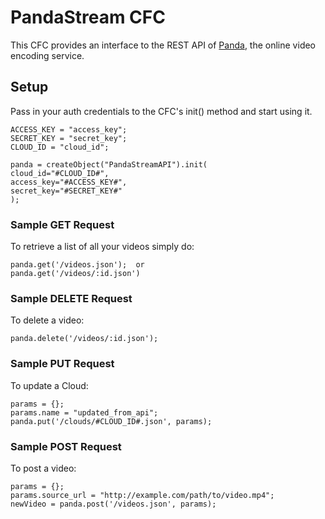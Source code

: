PandaStream CFC
=================

This CFC provides an interface to the REST API of [Panda](http://pandastream.com), the online video encoding service.

Setup
-----
Pass in your auth credentials to the CFC's init() method and start using it.

	ACCESS_KEY = "access_key";
	SECRET_KEY = "secret_key";
	CLOUD_ID = "cloud_id";

	panda = createObject("PandaStreamAPI").init(
	cloud_id="#CLOUD_ID#", 
	access_key="#ACCESS_KEY#", 
	secret_key="#SECRET_KEY#"
	);
	
### Sample GET Request

To retrieve a list of all your videos simply do:
	
	panda.get('/videos.json');	or
	panda.get('/videos/:id.json')
	
	
### Sample DELETE Request

To delete a video:

	panda.delete('/videos/:id.json');	
	
### Sample PUT Request

To update a Cloud:

	params = {};
	params.name = "updated_from_api";
	panda.put('/clouds/#CLOUD_ID#.json', params);
	
### Sample POST Request

To post a video:

	params = {};
	params.source_url = "http://example.com/path/to/video.mp4";
	newVideo = panda.post('/videos.json', params);	
	
	
	